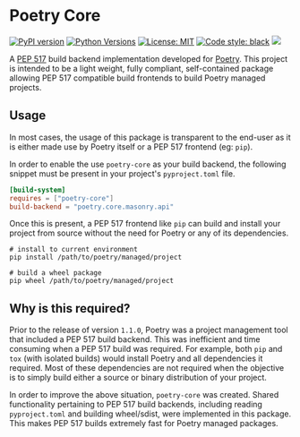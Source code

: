 # Poetry Core
[![PyPI version](https://img.shields.io/pypi/v/poetry-core)](https://pypi.org/project/poetry-core/)
[![Python Versions](https://img.shields.io/pypi/pyversions/poetry-core)](https://pypi.org/project/poetry-core/)
[![License: MIT](https://img.shields.io/badge/License-MIT-yellow.svg)](https://opensource.org/licenses/MIT)
[![Code style: black](https://img.shields.io/badge/code%20style-black-000000.svg)](https://github.com/psf/black)
[![](https://github.com/python-poetry/poetry-core/workflows/Tests/badge.svg)](https://github.com/python-poetry/poetry-core/actions?query=workflow%3ATests)

A [PEP 517](https://www.python.org/dev/peps/pep-0517/) build backend implementation developed for
[Poetry](https://github.com/python-poetry/poetry). This project is intended to be a light weight, fully compliant,
self-contained package allowing PEP 517 compatible build frontends to build Poetry managed projects.

## Usage
In most cases, the usage of this package is transparent to the end-user as it is either made use by Poetry itself
or a PEP 517 frontend (eg: `pip`).

In order to enable the use `poetry-core` as your build backend, the following snippet must be present in your
project's `pyproject.toml` file.

```toml
[build-system]
requires = ["poetry-core"]
build-backend = "poetry.core.masonry.api"
```

Once this is present, a PEP 517 frontend like `pip` can build and install your project from source without the need
for Poetry or any of its dependencies.

```shell
# install to current environment
pip install /path/to/poetry/managed/project

# build a wheel package
pip wheel /path/to/poetry/managed/project
```

## Why is this required?
Prior to the release of version `1.1.0`, Poetry was a project management tool that included a PEP 517
build backend. This was inefficient and time consuming when a PEP 517 build was required. For example,
both `pip` and `tox` (with isolated builds) would install Poetry and all dependencies it required. Most of these
dependencies are not required when the objective is to simply build either a source or binary distribution of your
project.

In order to improve the above situation, `poetry-core` was created. Shared functionality pertaining to PEP 517 build
backends, including reading `pyproject.toml` and building wheel/sdist, were implemented in this package. This
makes PEP 517 builds extremely fast for Poetry managed packages.
